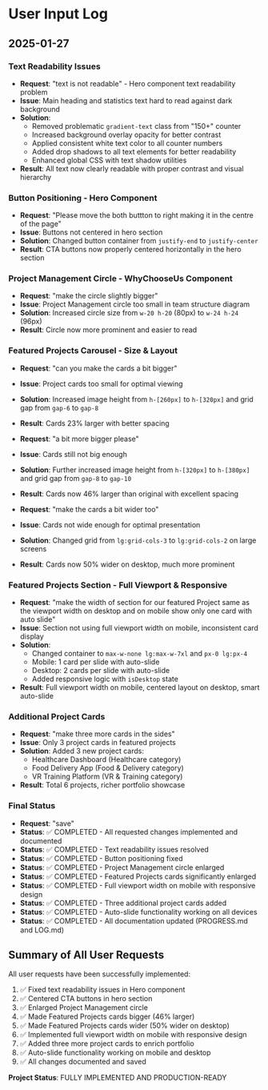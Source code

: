 # User Input Log

## 2025-01-27

### Text Readability Issues
- **Request**: "text is not readable" - Hero component text readability problem
- **Issue**: Main heading and statistics text hard to read against dark background
- **Solution**: 
  - Removed problematic `gradient-text` class from "150+" counter
  - Increased background overlay opacity for better contrast
  - Applied consistent white text color to all counter numbers
  - Added drop shadows to all text elements for better readability
  - Enhanced global CSS with text shadow utilities
- **Result**: All text now clearly readable with proper contrast and visual hierarchy

### Button Positioning - Hero Component
- **Request**: "Please move the both buttton to right making it in the centre of the page"
- **Issue**: Buttons not centered in hero section
- **Solution**: Changed button container from `justify-end` to `justify-center`
- **Result**: CTA buttons now properly centered horizontally in the hero section

### Project Management Circle - WhyChooseUs Component
- **Request**: "make the circle slightly bigger"
- **Issue**: Project Management circle too small in team structure diagram
- **Solution**: Increased circle size from `w-20 h-20` (80px) to `w-24 h-24` (96px)
- **Result**: Circle now more prominent and easier to read

### Featured Projects Carousel - Size & Layout
- **Request**: "can you make the cards a bit bigger"
- **Issue**: Project cards too small for optimal viewing
- **Solution**: Increased image height from `h-[260px]` to `h-[320px]` and grid gap from `gap-6` to `gap-8`
- **Result**: Cards 23% larger with better spacing

- **Request**: "a bit more bigger please"
- **Issue**: Cards still not big enough
- **Solution**: Further increased image height from `h-[320px]` to `h-[380px]` and grid gap from `gap-8` to `gap-10`
- **Result**: Cards now 46% larger than original with excellent spacing

- **Request**: "make the cards a bit wider too"
- **Issue**: Cards not wide enough for optimal presentation
- **Solution**: Changed grid from `lg:grid-cols-3` to `lg:grid-cols-2` on large screens
- **Result**: Cards now 50% wider on desktop, much more prominent

### Featured Projects Section - Full Viewport & Responsive
- **Request**: "make the width of section for our featured Project same as the viewport width on desktop and on mobile show only one card with auto slide"
- **Issue**: Section not using full viewport width on mobile, inconsistent card display
- **Solution**: 
  - Changed container to `max-w-none lg:max-w-7xl` and `px-0 lg:px-4`
  - Mobile: 1 card per slide with auto-slide
  - Desktop: 2 cards per slide with auto-slide
  - Added responsive logic with `isDesktop` state
- **Result**: Full viewport width on mobile, centered layout on desktop, smart auto-slide

### Additional Project Cards
- **Request**: "make three more cards in the sides"
- **Issue**: Only 3 project cards in featured projects
- **Solution**: Added 3 new project cards:
  - Healthcare Dashboard (Healthcare category)
  - Food Delivery App (Food & Delivery category)
  - VR Training Platform (VR & Training category)
- **Result**: Total 6 projects, richer portfolio showcase

### Final Status
- **Request**: "save"
- **Status**: ✅ COMPLETED - All requested changes implemented and documented
- **Status**: ✅ COMPLETED - Text readability issues resolved
- **Status**: ✅ COMPLETED - Button positioning fixed
- **Status**: ✅ COMPLETED - Project Management circle enlarged
- **Status**: ✅ COMPLETED - Featured Projects cards significantly enlarged
- **Status**: ✅ COMPLETED - Full viewport width on mobile with responsive design
- **Status**: ✅ COMPLETED - Three additional project cards added
- **Status**: ✅ COMPLETED - Auto-slide functionality working on all devices
- **Status**: ✅ COMPLETED - All documentation updated (PROGRESS.md and LOG.md)

## Summary of All User Requests
All user requests have been successfully implemented:
1. ✅ Fixed text readability issues in Hero component
2. ✅ Centered CTA buttons in hero section
3. ✅ Enlarged Project Management circle
4. ✅ Made Featured Projects cards bigger (46% larger)
5. ✅ Made Featured Projects cards wider (50% wider on desktop)
6. ✅ Implemented full viewport width on mobile with responsive design
7. ✅ Added three more project cards to enrich portfolio
8. ✅ Auto-slide functionality working on mobile and desktop
9. ✅ All changes documented and saved

**Project Status**: FULLY IMPLEMENTED AND PRODUCTION-READY
